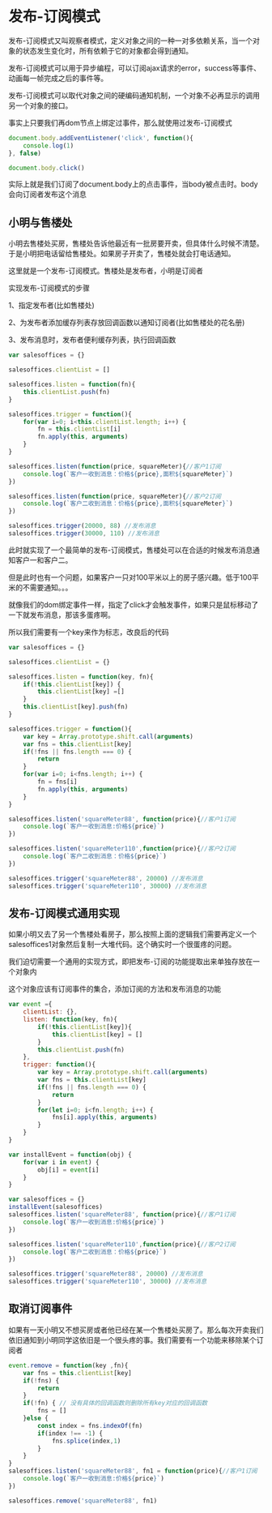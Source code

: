 # 发布-订阅模式
发布-订阅模式又叫观察者模式，定义对象之间的一种一对多依赖关系，当一个对象的状态发生变化时，所有依赖于它的对象都会得到通知。

发布-订阅模式可以用于异步编程，可以订阅ajax请求的error，success等事件、动画每一帧完成之后的事件等。

发布-订阅模式可以取代对象之间的硬编码通知机制，一个对象不必再显示的调用另一个对象的接口。

事实上只要我们再dom节点上绑定过事件，那么就使用过发布-订阅模式

``` js
document.body.addEventListener('click', function(){
    console.log(1)
}, false)

document.body.click()
```
实际上就是我们订阅了document.body上的点击事件，当body被点击时。body会向订阅者发布这个消息

## 小明与售楼处
小明去售楼处买房，售楼处告诉他最近有一批房要开卖，但具体什么时候不清楚。于是小明把电话留给售楼处。如果房子开卖了，售楼处就会打电话通知。

这里就是一个发布-订阅模式。售楼处是发布者，小明是订阅者

实现发布-订阅模式的步骤

1、指定发布者(比如售楼处)

2、为发布者添加缓存列表存放回调函数以通知订阅者(比如售楼处的花名册)

3、发布消息时，发布者便利缓存列表，执行回调函数
``` js
var salesoffices = {} 

salesoffices.clientList = [] 

salesoffices.listen = function(fn){
    this.clientList.push(fn)
}

salesoffices.trigger = function(){
    for(var i=0; i<this.clientList.length; i++) {
        fn = this.clientList[i]
        fn.apply(this, arguments)
    }
}

salesoffices.listen(function(price, squareMeter){//客户1订阅
    console.log(`客户一收到消息：价格${price},面积${squareMeter}`)
})

salesoffices.listen(function(price, squareMeter){//客户2订阅
    console.log(`客户二收到消息：价格${price},面积${squareMeter}`)
})

salesoffices.trigger(20000, 88) //发布消息
salesoffices.trigger(30000, 110) //发布消息
```
此时就实现了一个最简单的发布-订阅模式，售楼处可以在合适的时候发布消息通知客户一和客户二。

但是此时也有一个问题，如果客户一只对100平米以上的房子感兴趣。低于100平米的不需要通知。。。

就像我们的dom绑定事件一样，指定了click才会触发事件，如果只是鼠标移动了一下就发布消息，那该多蛋疼啊。

所以我们需要有一个key来作为标志，改良后的代码
``` js
var salesoffices = {} 

salesoffices.clientList = {}

salesoffices.listen = function(key, fn){
    if(!this.clientList[key]) {
        this.clientList[key] =[]
    }
    this.clientList[key].push(fn)
}

salesoffices.trigger = function(){
    var key = Array.prototype.shift.call(arguments)
    var fns = this.clientList[key]
    if(!fns || fns.length === 0) {
        return
    }
    for(var i=0; i<fns.length; i++) {
        fn = fns[i]
        fn.apply(this, arguments)
    }
}

salesoffices.listen('squareMeter88', function(price){//客户1订阅
    console.log(`客户一收到消息:价格${price}`)
})

salesoffices.listen('squareMeter110',function(price){//客户2订阅
    console.log(`客户二收到消息：价格${price}`)
})

salesoffices.trigger('squareMeter88', 20000) //发布消息
salesoffices.trigger('squareMeter110', 30000) //发布消息
```


## 发布-订阅模式通用实现
如果小明又去了另一个售楼处看房子，那么按照上面的逻辑我们需要再定义一个salesoffices1对象然后复制一大堆代码。这个确实时一个很蛋疼的问题。

我们迫切需要一个通用的实现方式，即把发布-订阅的功能提取出来单独存放在一个对象内

这个对象应该有订阅事件的集合，添加订阅的方法和发布消息的功能
``` js
var event ={
    clientList: {},
    listen: function(key, fn){
        if(!this.clientList[key]){
            this.clientList[key] = []
        }
        this.clientList.push(fn)
    },
    trigger: function(){
        var key = Array.prototype.shift.call(arguments)
        var fns = this.clientList[key]
        if(!fns || fns.length === 0) {
            return
        }
        for(let i=0; i<fn.length; i++) {
            fns[i].apply(this, arguments)
        }
    }
}

var installEvent = function(obj) {
    for(var i in event) {
        obj[i] = event[i]
    }
}

var salesoffices = {}
installEvent(salesoffices)
salesoffices.listen('squareMeter88', function(price){//客户1订阅
    console.log(`客户一收到消息:价格${price}`)
})

salesoffices.listen('squareMeter110',function(price){//客户2订阅
    console.log(`客户二收到消息：价格${price}`)
})

salesoffices.trigger('squareMeter88', 20000) //发布消息
salesoffices.trigger('squareMeter110', 30000) //发布消息
```

## 取消订阅事件
如果有一天小明又不想买房或者他已经在某一个售楼处买房了。那么每次开卖我们依旧通知到小明同学这依旧是一个很头疼的事。我们需要有一个功能来移除某个订阅者
``` js
event.remove = function(key ,fn){
    var fns = this.clientList[key]
    if(!fns) {
        return
    }
    if(!fn) { // 没有具体的回调函数则删除所有key对应的回调函数
        fns = []
    }else {
        const index = fns.indexOf(fn)
        if(index !== -1) {
            fns.splice(index,1)
        }
    }
}
salesoffices.listen('squareMeter88', fn1 = function(price){//客户1订阅
    console.log(`客户一收到消息:价格${price}`)
})

salesoffices.remove('squareMeter88', fn1)
```